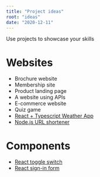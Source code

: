 ```yaml
---
title: "Project ideas"
root: "ideas"
date: "2020-12-11"
---
```


Use projects to showcase your skills

# Websites

- Brochure website
- Membership site
- Product landing page
- A website using APIs
- E-commerce website
- Quiz game
- [React + Typescript Weather App](https://dev.to/ehsan/weather-app-with-react-5fc3)
- [Node.js URL shortener](https://dev.to/raymag/building-a-url-shortener-from-scratch-with-nodejs-2o7o)

# Components

- [React toggle switch](https://dev.to/michaelburrows/build-a-custom-react-toggle-switch-component-2fjb)
- [React sign-in form](https://dev.to/cooljasonmelton/build-this-cool-sign-in-form-with-react-and-css-10of)
